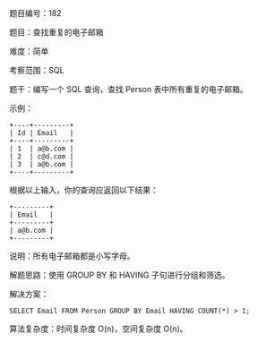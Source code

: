 题目编号：182

题目：查找重复的电子邮箱

难度：简单

考察范围：SQL

题干：编写一个 SQL 查询，查找 Person 表中所有重复的电子邮箱。

示例：

```solidity
+----+---------+
| Id | Email   |
+----+---------+
| 1  | a@b.com |
| 2  | c@d.com |
| 3  | a@b.com |
+----+---------+
```

根据以上输入，你的查询应返回以下结果：

```solidity
+---------+
| Email   |
+---------+
| a@b.com |
+---------+
```

说明：所有电子邮箱都是小写字母。

解题思路：使用 GROUP BY 和 HAVING 子句进行分组和筛选。

解决方案：

```solidity
SELECT Email FROM Person GROUP BY Email HAVING COUNT(*) > 1;
```

算法复杂度：时间复杂度 O(n)，空间复杂度 O(n)。